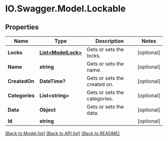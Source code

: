 # IO.Swagger.Model.Lockable
## Properties

Name | Type | Description | Notes
------------ | ------------- | ------------- | -------------
**Locks** | [**List&lt;ModelLock&gt;**](ModelLock.md) | Gets or sets the locks. | [optional] 
**Name** | **string** | Gets or sets the name. | [optional] 
**CreatedOn** | **DateTime?** | Gets or sets the created on. | [optional] 
**Categories** | **List&lt;string&gt;** | Gets or sets the categories. | [optional] 
**Data** | **Object** | Gets or sets the data. | [optional] 
**Id** | **string** |  | [optional] 

[[Back to Model list]](../README.md#documentation-for-models) [[Back to API list]](../README.md#documentation-for-api-endpoints) [[Back to README]](../README.md)

